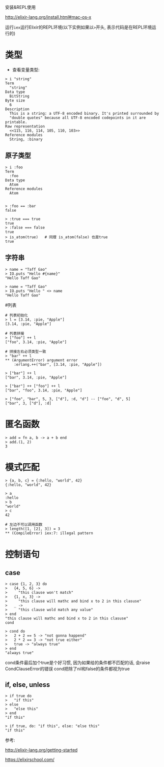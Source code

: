 安装&REPL使用

http://elixir-lang.org/install.html#mac-os-x

运行`iex`运行Elixir的REPL环境(以下实例如果以`>`开头, 表示代码是在REPL环境运行的)

# 类型

* 查看变量类型:
```
> i "string"
Term
  "string"
Data type
  BitString
Byte size
  6
Description
  This is a string: a UTF-8 encoded binary. It's printed surrounded by
  "double quotes" because all UTF-8 encoded codepoints in it are printable.
Raw representation
  <<115, 116, 114, 105, 110, 103>>
Reference modules
  String, :binary
```
## 原子类型

```
> i :foo
Term
  :foo
Data type
  Atom
Reference modules
  Atom


> :foo == :bar
false

> :true === true
true
> :false === false
true
> is_atom(true)   # 同理 is_atom(false) 也是true
true
```

## 字符串

```
> name = "Taff Gao"
> IO.puts "Hello #{name}"
"Hello Taff Gao"

> name = "Taff Gao"
> IO.puts "Hello " <> name
"Hello Taff Gao"
```

#列表

```
# 列表初始化
> l = [3.14, :pie, "Apple"]
[3.14, :pie, "Apple"]

# 列表拼接
> ["foo"] ++ l
["foo", 3.14, :pie, "Apple"]

# 拼接左右必须类型一致
> "bar" ++ l
** (ArgumentError) argument error
    :erlang.++("bar", [3.14, :pie, "Apple"])

> ["bar"] ++ l
["bar", 3.14, :pie, "Apple"]

> ["bar"] ++ ["foo"] ++ l
["bar", "foo", 3.14, :pie, "Apple"]

> ["foo", "bar", 5, 3, ["d"], :d, "d"] -- ["foo", "d", 5]
["bar", 3, ["d"], :d]
```

# 匿名函数

```
> add = fn a, b -> a + b end
> add.(1, 2)
3
```

# 模式匹配

```
> {a, b, c} = {:hello, "world", 42}
{:hello, "world", 42}

> a
:hello
> b
"world"
> c
42

# 左边不可以调用函数
> length([1, [2], 3]) = 3
** (CompileError) iex:7: illegal pattern
```
# 控制语句

## case

```
> case {1, 2, 3} do
>   {4, 5, 6} ->
>     "this clause won't match"
>   {1, x, 3} ->
>     "this clause will mathc and bind x to 2 in this clasuse"
>   _ ->
>     "this clause wold match any value"
> end
"this clause will mathc and bind x to 2 in this clasuse"
cond

> cond do
>   2 + 2 == 5 -> "not gonna happend"
>   2 * 2 == 3 -> "not true either"
>   true -> "always true"
> end
"always true"
```

cond条件最后加个true是个好习惯, 因为如果给的条件都不匹配的话, 会raise CondClauseError的错误 cond把除了nil和false的条件都视为true

## if, else, unless

```
> if true do
>   "if this"
> else
>   "else this"
> end
"if this"

> if true, do: "if this", else: "else this"
"if this"
```

参考:

http://elixir-lang.org/getting-started

https://elixirschool.com/